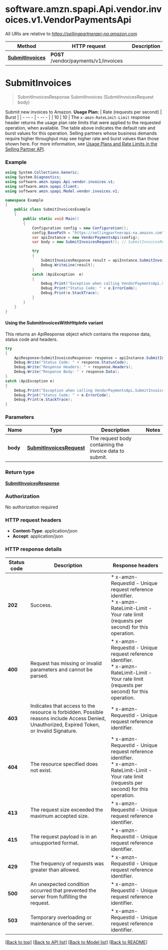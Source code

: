 # software.amzn.spapi.Api.vendor.invoices.v1.VendorPaymentsApi

All URIs are relative to *https://sellingpartnerapi-na.amazon.com*

| Method | HTTP request | Description |
|--------|--------------|-------------|
| [**SubmitInvoices**](VendorPaymentsApi.md#submitinvoices) | **POST** /vendor/payments/v1/invoices |  |

<a id="submitinvoices"></a>
# **SubmitInvoices**
> SubmitInvoicesResponse SubmitInvoices (SubmitInvoicesRequest body)



Submit new invoices to Amazon.  **Usage Plan:**  | Rate (requests per second) | Burst | | - -- - | - -- - | | 10 | 10 |  The `x-amzn-RateLimit-Limit` response header returns the usage plan rate limits that were applied to the requested operation, when available. The table above indicates the default rate and burst values for this operation. Selling partners whose business demands require higher throughput may see higher rate and burst values than those shown here. For more information, see [Usage Plans and Rate Limits in the Selling Partner API](https://developer-docs.amazon.com/sp-api/docs/usage-plans-and-rate-limits-in-the-sp-api).

### Example
```csharp
using System.Collections.Generic;
using System.Diagnostics;
using software.amzn.spapi.Api.vendor.invoices.v1;
using software.amzn.spapi.Client;
using software.amzn.spapi.Model.vendor.invoices.v1;

namespace Example
{
    public class SubmitInvoicesExample
    {
        public static void Main()
        {
            Configuration config = new Configuration();
            config.BasePath = "https://sellingpartnerapi-na.amazon.com";
            var apiInstance = new VendorPaymentsApi(config);
            var body = new SubmitInvoicesRequest(); // SubmitInvoicesRequest | The request body containing the invoice data to submit.

            try
            {
                SubmitInvoicesResponse result = apiInstance.SubmitInvoices(body);
                Debug.WriteLine(result);
            }
            catch (ApiException  e)
            {
                Debug.Print("Exception when calling VendorPaymentsApi.SubmitInvoices: " + e.Message);
                Debug.Print("Status Code: " + e.ErrorCode);
                Debug.Print(e.StackTrace);
            }
        }
    }
}
```

#### Using the SubmitInvoicesWithHttpInfo variant
This returns an ApiResponse object which contains the response data, status code and headers.

```csharp
try
{
    ApiResponse<SubmitInvoicesResponse> response = apiInstance.SubmitInvoicesWithHttpInfo(body);
    Debug.Write("Status Code: " + response.StatusCode);
    Debug.Write("Response Headers: " + response.Headers);
    Debug.Write("Response Body: " + response.Data);
}
catch (ApiException e)
{
    Debug.Print("Exception when calling VendorPaymentsApi.SubmitInvoicesWithHttpInfo: " + e.Message);
    Debug.Print("Status Code: " + e.ErrorCode);
    Debug.Print(e.StackTrace);
}
```

### Parameters

| Name | Type | Description | Notes |
|------|------|-------------|-------|
| **body** | [**SubmitInvoicesRequest**](SubmitInvoicesRequest.md) | The request body containing the invoice data to submit. |  |

### Return type

[**SubmitInvoicesResponse**](SubmitInvoicesResponse.md)

### Authorization

No authorization required

### HTTP request headers

 - **Content-Type**: application/json
 - **Accept**: application/json


### HTTP response details
| Status code | Description | Response headers |
|-------------|-------------|------------------|
| **202** | Success. |  * x-amzn-RequestId - Unique request reference identifier. <br>  * x-amzn-RateLimit-Limit - Your rate limit (requests per second) for this operation. <br>  |
| **400** | Request has missing or invalid parameters and cannot be parsed. |  * x-amzn-RequestId - Unique request reference identifier. <br>  * x-amzn-RateLimit-Limit - Your rate limit (requests per second) for this operation. <br>  |
| **403** | Indicates that access to the resource is forbidden. Possible reasons include Access Denied, Unauthorized, Expired Token, or Invalid Signature. |  * x-amzn-RequestId - Unique request reference identifier. <br>  |
| **404** | The resource specified does not exist. |  * x-amzn-RequestId - Unique request reference identifier. <br>  * x-amzn-RateLimit-Limit - Your rate limit (requests per second) for this operation. <br>  |
| **413** | The request size exceeded the maximum accepted size. |  * x-amzn-RequestId - Unique request reference identifier. <br>  |
| **415** | The request payload is in an unsupported format. |  * x-amzn-RequestId - Unique request reference identifier. <br>  |
| **429** | The frequency of requests was greater than allowed. |  * x-amzn-RequestId - Unique request reference identifier. <br>  |
| **500** | An unexpected condition occurred that prevented the server from fulfilling the request. |  * x-amzn-RequestId - Unique request reference identifier. <br>  |
| **503** | Temporary overloading or maintenance of the server. |  * x-amzn-RequestId - Unique request reference identifier. <br>  |

[[Back to top]](#) [[Back to API list]](../README.md#documentation-for-api-endpoints) [[Back to Model list]](../README.md#documentation-for-models) [[Back to README]](../README.md)

